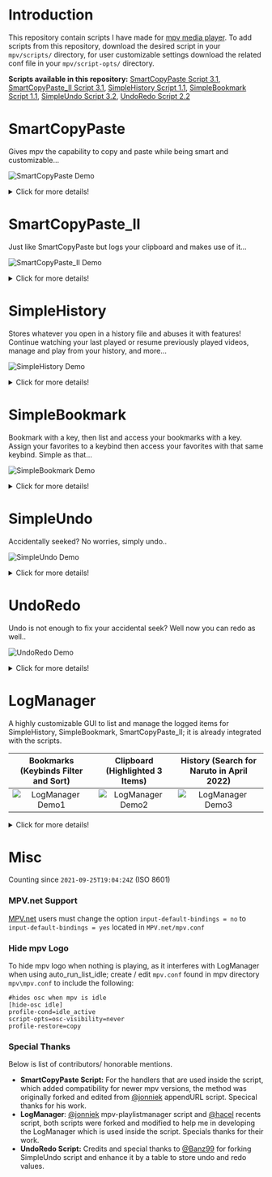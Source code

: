 # Introduction
This repository contain scripts I have made for [mpv media player](https://github.com/mpv-player/mpv/).
To add scripts from this repository, download the desired script in your `mpv/scripts/` directory, for user customizable settings download the related conf file in your `mpv/script-opts/` directory.

**Scripts available in this repository:**
 [SmartCopyPaste Script 3.1](https://github.com/Eisa01/mpv-scripts#smartcopypaste), [SmartCopyPaste_II Script 3.1](https://github.com/Eisa01/mpv-scripts#smartcopypaste_ii), [SimpleHistory Script 1.1](https://github.com/Eisa01/mpv-scripts#simplehistory), [SimpleBookmark Script 1.1](https://github.com/Eisa01/mpv-scripts#simplebookmark), [SimpleUndo Script 3.2](https://github.com/Eisa01/mpv-scripts#simpleundo), [UndoRedo Script 2.2](https://github.com/Eisa01/mpv-scripts#undoredo)

# SmartCopyPaste
Gives mpv the capability to copy and paste while being smart and customizable... 

![SmartCopyPaste Demo](https://raw.githubusercontent.com/Eisa01/mpv-scripts/master/.misc/smartcopypaste_demo1.webp)
<details>
<Summary>Click for more details!</Summary>

### Default Keybinds
The following are the default keybinds, they can be changed in the conf file of the script or using script-opts by referring to the name.
| Keybind                        | Name                             | Description                                                       |
|--------------------------------|----------------------------------|-------------------------------------------------------------------|
| `ctrl+c` / `ctrl+C` / `meta+c` / `meta+C`                   | copy                   | copies file path / URI with resume time using the configured smart behavior.     |
| `ctrl+v` / `ctrl+V` / `meta+v` / `meta+V`                     | paste                | pastes and run into mpv from the clipboard using the configured smart behavior.        |
| `ctrl+alt+c` / `ctrl+alt+C` / `meta+alt+c` / `meta+alt+C`                        | copy-specific           | copies the file path without the reached time or based on the configured specific copy behavior.  |
| `ctrl+alt+v` / `ctrl+alt+V` / `meta+alt+v` / `meta+alt+V`                            | paste-specific                        | pastes and appends the video file into playlist or based on the configured specific paste behavior.                                                                             |
### Main Features
- **Copy and Paste:** Adds copy and paste to mpv for any file, like (urls, torrents, images, subtitles, audio files, video paths)
- **Multi-Paste:** Capability to paste a list of supported items seperated by new line to generate a playlist and conduct different actions depending on the files pasted.
- **youtube-dl Extension Support:** Immediately paste links without finding exact video address for youtube and any other youtube-dl extension supported sites.
- **Peerflix / WebTorrent Extension Support:** Immediately paste torrent links or magnet links when proper extensions are installed.
- **Customization:** Tons of user customizable settings that can even change the behavior and priority of copy and paste actions.
- **OSD** (On Screen Display): Displays any SmartCopyPaste action within mpv.
- **More:** This is not all! Explore the conf file to learn more about the possibilities you are missing out...
### Compatibility
- Windows OS (default powershell, customizable / can be changed in the settings inside the script).
- MAC OS (default pbcopy and pbpaste, customizable / can be changed in the settings inside the script).
- Linux OS (default xclip, customizable / can be changed in the settings inside the script).
</details>

# SmartCopyPaste_II
Just like SmartCopyPaste but logs your clipboard and makes use of it...

![SmartCopyPaste_II Demo](https://raw.githubusercontent.com/Eisa01/mpv-scripts/master/.misc/smartcopypaste_ii_demo1.webp)
<details>
<Summary>Click for more details!</Summary>

### Default Keybinds
The following are the default keybinds, they can be changed in the conf file of the script or using script-opts by referring to the name.
| Keybind                        | Name                             | Description                                                       |
|--------------------------------|----------------------------------|-------------------------------------------------------------------|
| `ctrl+c` / `ctrl+C` / `meta+c` / `meta+C`                   | copy                   | copies file path / URI with resume time using the configured smart behavior.     |
| `ctrl+v` / `ctrl+V` / `meta+v` / `meta+V`                     | paste                | pastes and run into mpv from the clipboard using the configured smart behavior.        |
| `ctrl+alt+c` / `ctrl+alt+C` / `meta+alt+c` / `meta+alt+C`                        | copy-specific           | copies the file path without the reached time or based on the configured specific copy behavior.  |
| `ctrl+alt+v` / `ctrl+alt+V` / `meta+alt+v` / `meta+alt+V`                            | paste-specific                        | pastes and appends the video file into playlist or based on the configured specific paste behavior.                                                                             |
| `c` / `C`                            | open-list                               | opens Clipboard list [(LogManager)](https://github.com/Eisa01/mpv-scripts#logmanager)                                               |
### Main Features
- **Copy and Paste:** Adds copy and paste to mpv for any file, like (urls, torrents, images, subtitles, audio files, video paths)
- **Multi-Paste:** Capability to paste a list of supported items seperated by new line to generate a playlist and conduct different actions depending on the files pasted.
- **youtube-dl Extension Support:** Immediately paste links without finding exact video address for youtube and any other youtube-dl extension supported sites.
- **Peerflix / WebTorrent Extension Support:** Immediately paste torrent links or magnet links when proper extensions are installed.
- **Saves Clipboard to a Log File:** The copies from mpv, and the pastes into mpv will be kept in a log file; log file location is mpv config directory, default for Windows OS: `%APPDATA%\mpv\mpvClipboard.log`, for Linux OS and MAC OS: `~\.config\mpv\mpvClipboard.log`.
- **[LogManager:](https://github.com/Eisa01/mpv-scripts#logmanager)** Reads the log file directly in mpv, giving access to navigate, play files, add to playlist, delete, search, and filter the content.
- **Customization:** Tons of user customizable settings that can even change the behavior and priority of copy and paste actions, as well as everything about LogManager.
- **OSD:** Displays any SmartCopyPaste_II action within mpv.
- **More:** This is not all! Explore the conf file to learn more about the possibilities you are missing out...
### Compatibility
- Windows OS (default powershell, customizable / can be changed in the settings inside the script).
- MAC OS (default pbcopy and pbpaste, customizable / can be changed in the settings inside the script).
- Linux OS (default xclip, customizable / can be changed in the settings inside the script).
</details>

# SimpleHistory
Stores whatever you open in a history file and abuses it with features! Continue watching your last played or resume previously played videos, manage and play from your history, and more...

![SimpleHistory Demo](https://raw.githubusercontent.com/Eisa01/mpv-scripts/master/.misc/simplehistory_demo1.webp)
<details>
<Summary>Click for more details!</Summary>

### Default Keybinds
The following are the default keybinds, they can be changed in the conf file of the script or using script-opts by referring to the name.
| Keybind                        | Name                             | Description                                                       |
|--------------------------------|----------------------------------|-------------------------------------------------------------------|
| `ctrl+r` / `ctrl+R`                   | history-resume                   | **File Loaded:** Resumes in any previously closed video. / **Idle:** Loads and resumes the last played videos.      |
| `alt+r` / `alt+R`                     | history-load-last                | **File Loaded:** Adds last closed video into playlist. / **Idle**: Loads last closed video without resuming.        |
| `ctrl+H`                         | history-incognito-mode           | Triggeres a customizable incognito mode that stops saving history. To resume saving history press `ctrl+H` again |
| `h` / `H`                            | open-list                        | opens History list [(LogManager)](https://github.com/Eisa01/mpv-scripts#logmanager)                                                                             |
| `r` / `R`                            | *NA*                               | opens History list - filtered with recent items [(LogManager)](https://github.com/Eisa01/mpv-scripts#logmanager)                                                |
### Main Features
- **Last Played:** Immediately jumps to your last played video so you continue watching
- **Video Resume:** It saves the position of all videos you are watching so you can easily resume
- **Saves History to a Log File:** The files and position of files played will be kept in a log file; log file location is mpv config directory, default for Windows OS: `%APPDATA%\mpv\mpvHistory.log`, for Linux OS and MAC OS: `~\.config\mpv\mpvHistory.log`.
- **Incognito Mode:** A highly customizable incognito mode that can also be set to auto_run with mpv. It stops history logging when triggered until it is disabled by triggering it again.
- **Blacklist/Whitelist:** A very smart blacklist option that can understand inputted text to blacklist certain websites, urls, files, file paths, and protocols from saving into history. It can also be inverted into a whitelist so only defined files / urls / websites are saved into history.
- **[LogManager:](https://github.com/Eisa01/mpv-scripts#logmanager)** Reads the log file directly in mpv, giving access to navigate, play files, add to playlist, delete, search, and filter the content. (I personally like the distinct filter). It lists the last episode played of each different show.
- **Customization:** Tons of user customizable settings, you can change almost everything. Hate the resume notification? Then just disable it. Hate recents list automatically loading? Then just disable it, and so on so forth...
- **OSD:** Displays any SimpleHistory action within mpv.
- **More:** This is not all! Explore the conf file to learn more about the possibilities you are missing out...
### Compatibility
- Works on all of mpv supported platforms.
</details>

# SimpleBookmark
Bookmark with a key, then list and access your bookmarks with a key. Assign your favorites to a keybind then access your favorites with that same keybind. Simple as that...

![SimpleBookmark Demo](https://raw.githubusercontent.com/Eisa01/mpv-scripts/master/.misc/simplebookmark_demo1.webp)
<details>
<Summary>Click for more details!</Summary>

### Default Keybinds
The following are the default keybinds, they can be changed in the conf file of the script or using script-opts by referring to the name.
| Keybind                        | Name                             | Description                                                       |
|--------------------------------|----------------------------------|-------------------------------------------------------------------|
| `ctrl+b` / `ctrl+B`                | bookmark-save                  | bookmarks file along with time reached.                                      |
| `alt+b` / `alt+B`                | bookmark-fileonly                  | bookmarks file only without the reached time.                                    |
| `b` / `B`       | open-list          | opens Bookmark list [(LogManager)](https://github.com/Eisa01/mpv-scripts#logmanager) |
| `k` / `K`       | *NA*          | opens Bookmark list - filtered with entries assigned to keybinds [(LogManager)](https://github.com/Eisa01/mpv-scripts#logmanager) |
| `alt+1`-`alt+9`                | *NA*                  | **List is open:** assigns entry to a keybind. / **List is closed:** loads the assigned entry.                                    |
| `alt+shift+1`-`alt+shift+9`                | *NA*                  | override a corresponding assigned keybind entry based on the pressed number.                                   |
| `alt+-`       | keybind-slot-remove          | when list is open it removes the assigned keybind from the bookmarked entry based on cursor position. |
| `alt+shift+-`       | keybind-slot-remove-highlight          | when list is open it removes all the highlighted assigned keybinds from the bookmarked entries. |
### Main Features
- **Bookmark:** Adds bookmark functionality to mpv, simply press the bookmark keybind and you are done.
- **Assign Bookmark to Keybind:** Press the keybind slot when displaying bookmarks will assign the bookmark to a keybind, making it easy to jump to the bookmark at anytime when pressing the same keybind.
- **[LogManager:](https://github.com/Eisa01/mpv-scripts#logmanager)** Reads the log file directly in mpv, giving access to navigate, play files, add to playlist, delete, search, and filter the content.
- **Saves Bookmark to a Log File:** The bookmarks will be kept in a log file; log file location is mpv config directory, default for Windows OS: `%APPDATA%\mpv\mpvBookmark.log`, for Linux OS and MAC OS: `~\.config\mpv\mpvBookmark.log`.
- **Customization:** Tons of user customizable settings that can even change the behavior of bookmarking, assigning video to a keybind, and the LogManager itself.
- **OSD:** Displays any SimpleBookmark action within mpv.
- **More:** This is not all! Seriously I am too lazy to write down all the features neatly ;) Explore the conf file to learn more about the possibilities you are missing out...
### Compatibility
- Works on all of mpv supported platforms.
</details>

# SimpleUndo
Accidentally seeked? No worries, simply undo..

![SimpleUndo Demo](https://raw.githubusercontent.com/Eisa01/mpv-scripts/master/.misc/simpleundo_demo1.webp)
<details>
<Summary>Click for more details!</Summary>

### Default Keybinds
The following are the default keybinds, they can be changed in the script or using script-opts by referring to the name.
| Keybind                        | Name                             | Description                                                       |
|--------------------------------|----------------------------------|-------------------------------------------------------------------|
| `ctrl+z` / `ctrl+Z`                 | undo / undoCaps                  | undo accidental seek by returning to previous time and vise-versa.|
### Main Features
- **Simple Undo:** Undo accidental time jumps in videos by pressing undo keybind and press again to return to previous position.
- **OSD:** Displays any SimpleUndo action within mpv.
### Compatibility
- Works on all of mpv supported platforms.
</details>

# UndoRedo
Undo is not enough to fix your accidental seek? Well now you can redo as well..

![UndoRedo Demo](https://raw.githubusercontent.com/Eisa01/mpv-scripts/master/.misc/undoredo_demo1.webp)
<details>
<Summary>Click for more details!</Summary>

### Default Keybinds
The following are the default keybinds, they can be changed in the script or using script-opts by referring to the name.
| Keybind                        | Name                             | Description                                                       |
|--------------------------------|----------------------------------|-------------------------------------------------------------------|
| `ctrl+z` / `ctrl+Z`                | undo / undoCaps                  | undo by returning to previous time.                                      |
| `ctrl+y` / `ctrl+Y`                | redo / redoCaps                  | redo by restoring the undo time.                                    |
| `ctrl+alt+z` / `ctrl+alt+Z`       | undoLoop / undoLoopCaps          | undo accidental seek by returning to previous time and vise-versa. |
### Main Features
- **Undo and Redo:** Undo any accident time jumps in the video by pressing the undo keybind and redo the jumps by pressing the redo keybind.
- **Simple Undo:** Undo accidental time jumps in videos by pressing Simple Undo keybind and press again to return to previous position.
- **OSD:** Displays any UndoRedo action within mpv.
### Compatibility
- Works on all of mpv supported platforms.
</details>

# LogManager
A highly customizable GUI to list and manage the logged items for SimpleHistory, SimpleBookmark, SmartCopyPaste_II; it is already integrated with the scripts.

Bookmarks (Keybinds Filter and Sort) | Clipboard (Highlighted 3 Items)| History (Search for Naruto in April 2022)
:----------------------------:|:----------------------------:|:----------------------------:
![LogManager Demo1](https://github.com/Eisa01/mpv-scripts/raw/master/.misc/logManager_demo1.png)|![LogManager Demo2](https://github.com/Eisa01/mpv-scripts/raw/master/.misc/logManager_demo2.png)|![LogManager Demo3](https://github.com/Eisa01/mpv-scripts/raw/master/.misc/logManager_demo3.png)
<details>
<Summary>Click for more details!</Summary>

### Default Keybinds
The following are the default keybinds, they can be changed in the conf file of the scripts or using script-opts by referring to the name.
| Keybind                        | Name                             | Description                                                       |
|--------------------------------|----------------------------------|-------------------------------------------------------------------|
| `UP` / `WHEEL_UP`                  | move-up                          | navigates up on the log list                                      |
| `DOWN` / `WHEEL_DOWN`              | move-down                        | navigates down on the log list                                    |
| `PGUP`                           | page-up                          | navigates to the first item of current shown page on the log list |
| `PGDWN`                          | page-down                        | navigates to the last item of current shown page on the log list  |
| `HOME`                           | move-first                       | navigates to the first item on the log list                       |
| `END`                            | move-last                        | navigates to the last item on the log list                        |
| `SHIFT`                          | *NA*                               | highlights the items on the list to manage and take action on multiple items. Keep holding `SHIFT`, then press any navigation keybind, e.g.: `SHIFT+UP`/`SHIFT+PGDWN` to highlight the items navigated towards    |
| `ctrl+a` / `ctrl+A`                | list-highlight-all               | highlights all the displayed items on the log list                |
| `ctrl+d` / `ctrl+D`                | list-unhighlight-all             | cancels the highlight of all highlighted items shown on the log list   |
| `RIGHT` / `MBTN_FORWARD`           | list-filter-next                 | jumps to the next available filter based on configured filters          |
| `LEFT` / `MBTN_BACK`               | list-filter-previous             | jumps to the previous available filter based on configured filters      |
| `alt+s` / `alt+S`                  | list-cycle-sort                  | cycles through the different available sorts on the log list      |
| `ENTER` / `MBTN_MID`               | list-select                      | loads an entry based on cursor position                                    |
| `ctrl+ENTER`                     | list-add-playlist                | add entry to playlist based on cursor position                             |
| `SHIFT+ENTER`                    | list-add-playlist-highlight      | adds all highlighted entries to playlist                                   |
| `0`-`9`                            | *NA*                               | quick-select an entry from 0th to 9th position                                   |
| `DEL`                            | list-delete                      | deletes an entry from the log file based on cursor position                |
| `SHIFT+DEL`                      | list-delete-highlight            | deletes all highlighted entries from the log file                          |
| `ctrl+f` / `ctrl+F`                | list-search-activate             | triggers search to quickly find an item on the log list                    |
| `ALT+ENTER`                      | search_string_not_typing         | forcefully exit typing mode of search while keeping search open            |
| *Depends on the script*            | ignore                           | Keybinds that will be ignored when the log list is open (mainly to avoid opening another log list from a different script while current one is active)   |
| `ESC` / `MBTN_RIGHT`               | *NA*                               | close the log list (closes search first if it is open)                                                                                                   |
### Main Features
- **Log Manage:** List the log entries and manage them using mpv
- **Log Search:** Search for any specific entries in the list using a simplified search engine
- **Log Filter:** Apply a filter to the list depending on various built-in filters or build your own keywords filter
- **Log Multi-Select:** Multi-select the items to load / manage multiple entries easily
- **Customization:** LogManager is highly customizable in terms of anything that has to do with it, such as, keybinds, GUI with tons of built-in variables, the list of entries, and more.
- **OSD:** Displays any LogManager action within mpv.
### Compatibility
- Intergrated with SmartCopyPaste-II, SimpleHistory, SimpleBookmark
</details>

# Misc

Counting since `2021-09-25T19:04:24Z` (ISO 8601)
### MPV.net Support
[MPV.net](https://github.com/stax76/mpv.net) users must change the option `input-default-bindings = no` to `input-default-bindings = yes` located in `MPV.net/mpv.conf` 
### Hide mpv Logo
To hide mpv logo when nothing is playing, as it interferes with LogManager when using auto_run_list_idle; create / edit  `mpv.conf` found in mpv directory `mpv\mpv.conf` to include the following:
```
#hides osc when mpv is idle
[hide-osc idle]
profile-cond=idle_active
script-opts=osc-visibility=never
profile-restore=copy
```
### Special Thanks
Below is list of contributors/ honorable mentions.
- **SmartCopyPaste Script:** For the handlers that are used inside the script, which added compatibility for newer mpv versions, the method was originally forked and edited from [@jonniek](https://github.com/jonniek) appendURL script. Specical thanks for his work.
- **LogManager**: [@jonniek](https://github.com/jonniek) mpv-playlistmanager script and [@hacel](https://github.com/hacel) recents script, both scripts were forked and modified to help me in developing the LogManager which is used inside the script. Specials thanks for their work.
- **UndoRedo Script:** Credits and special thanks to [@Banz99](https://github.com/Banz99) for forking SimpleUndo script and enhance it by a table to store undo and redo values.
